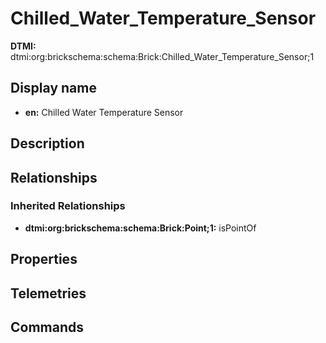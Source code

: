# Chilled_Water_Temperature_Sensor
**DTMI:** dtmi:org:brickschema:schema:Brick:Chilled_Water_Temperature_Sensor;1
## Display name
- **en:** Chilled Water Temperature Sensor
## Description
## Relationships
### Inherited Relationships
* **dtmi:org:brickschema:schema:Brick:Point;1:** isPointOf
## Properties
## Telemetries
## Commands
